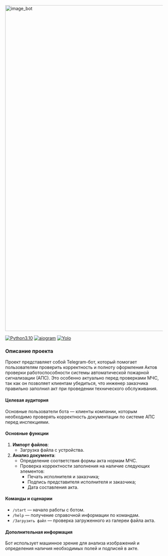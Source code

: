 <img width="1040" alt="image_bot" src="https://github.com/user-attachments/assets/2f5844de-75e3-4c63-9346-cb6c4c4ef3eb">


[![Python3.10](https://img.shields.io/badge/-Python-464646?style=flat-square&logo=Python)](https://www.python.org/)
[![aiogram](https://img.shields.io/badge/-aiogram-2CA5E0?style=flat-square&logo=telegram)](https://docs.aiogram.dev/en/latest/)
[![Yolo](https://img.shields.io/badge/-Yola-FF8000?style=flat-square&logo=webflow)](https://www.yola.com/)

### Описание проекта

Проект представляет собой Telegram-бот, который помогает пользователям проверить корректность и полноту оформления Актов проверки работоспособности системы автоматической пожарной сигнализации (АПС). Это особенно актуально перед проверками МЧС, так как он позволяет клиентам убедиться, что инженер заказчика правильно заполнил акт при проведении технического обслуживания.

#### Целевая аудитория
Основные пользователи бота — клиенты компании, которым необходимо проверять корректность документации по системе АПС перед инспекциями.

#### Основные функции
1. **Импорт файлов**:
    - Загрузка файла с устройства.
2. **Анализ документа**:
    - Определение соответствия формы акта нормам МЧС.
    - Проверка корректности заполнения на наличие следующих элементов:
      - Печать исполнителя и заказчика;
      - Подпись представителя исполнителя и заказчика;
      - Дата составления акта.

#### Команды и сценарии
- `/start` — начало работы с ботом.
- `/help` — получение справочной информации по командам.
- `/Загрузить файл` — проверка загруженного из галереи файла акта.


#### Дополнительная информация
Бот использует машинное зрение для анализа изображений и определения наличия необходимых полей и подписей в акте.
